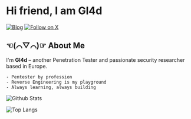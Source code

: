 # Hi friend, I am Gl4d
[![Blog](https://img.shields.io/badge/blog-visit-red)](https://blog.goldsec.de)
[![Follow on X](https://img.shields.io/twitter/follow/Gl4d?label=follow&style=social)](https://x.com/vxGl4d)

## ☜(⌒▽⌒)☞ About Me

I'm **Gl4d** – another Penetration Tester and passionate security researcher based in Europe.

```MD
- Pentester by profession
- Reverse Engineering is my playground
- Always learning, always building
```

![Github Stats](https://github-readme-stats.vercel.app/api?username=vxgl4d&show_icons=true&theme=dark)

![Top Langs](https://github-readme-stats.vercel.app/api/top-langs/?username=vxgl4d&hide=TeX&layout=compact&theme=dark)
